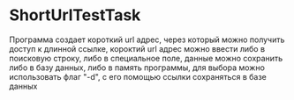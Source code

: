 # ShortUrlTestTask

Программа создает короткий url адрес, через который можно получить доступ к длинной ссылке,
короктий url адрес можно ввести либо в поисковую строку, либо в специальное поле,
данные можно сохранить либо в базу данных, либо в память программы, 
для выбора можно использовать флаг "-d", с его помощью ссылки сохраняться в базе данных
